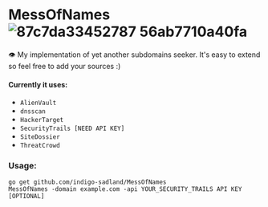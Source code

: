 # MessOfNames![87c7da33452787 56ab7710a40fa](https://user-images.githubusercontent.com/37074372/125163274-15613180-e195-11eb-89b7-15c91ff93d3b.jpg)

 👁
My implementation of yet another subdomains seeker. It's easy to extend so feel free to add your sources :)
#### Currently it uses:
- `AlienVault`
- `dnsscan`
- `HackerTarget`
- `SecurityTrails [NEED API KEY]`
- `SiteDossier`
- `ThreatCrowd`

### Usage:
`go get github.com/indigo-sadland/MessOfNames`\
`MessOfNames -domain example.com -api YOUR_SECURITY_TRAILS API KEY [OPTIONAL]`
